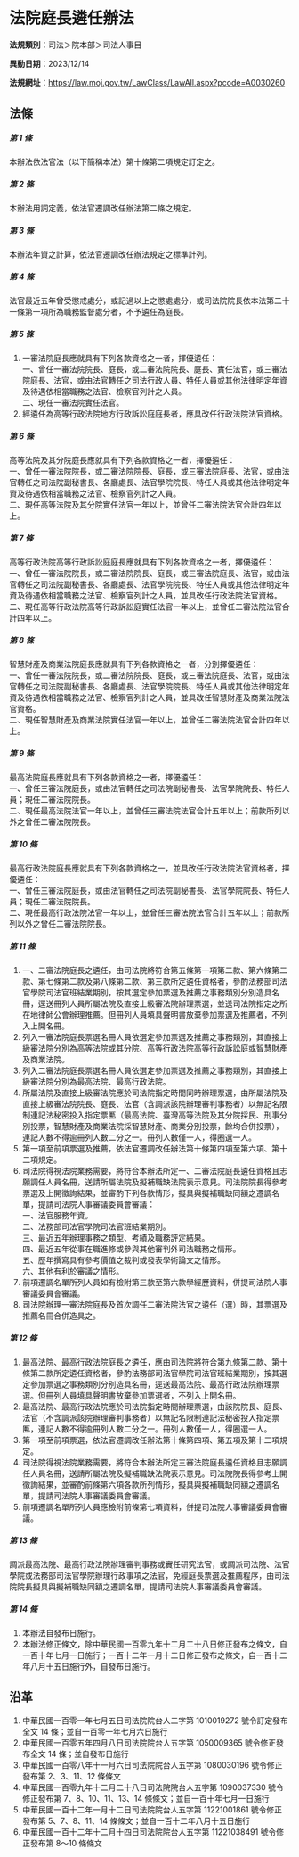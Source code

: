 # 法院庭長遴任辦法


**法規類別**：司法＞院本部＞司法人事目

**異動日期**：2023/12/14  

**法規網址**：https://law.moj.gov.tw/LawClass/LawAll.aspx?pcode=A0030260



## 法條
##### 第 1 條
本辦法依法官法（以下簡稱本法）第十條第二項規定訂定之。

##### 第 2 條
本辦法用詞定義，依法官遷調改任辦法第二條之規定。

##### 第 3 條
本辦法年資之計算，依法官遷調改任辦法規定之標準計列。

##### 第 4 條
法官最近五年曾受懲戒處分，或記過以上之懲處處分，或司法院院長依本法第二十一條第一項所為職務監督處分者，不予遴任為庭長。

##### 第 5 條
1. 一審法院庭長應就具有下列各款資格之一者，擇優遴任：  
一、曾任一審法院院長、庭長，或二審法院院長、庭長、實任法官，或三審法院庭長、法官，或由法官轉任之司法行政人員、特任人員或其他法律明定年資及待遇依相當職務之法官、檢察官列計之人員。  
二、現任一審法院實任法官。
1. 經遴任為高等行政法院地方行政訴訟庭庭長者，應具改任行政法院法官資格。

##### 第 6 條
高等法院及其分院庭長應就具有下列各款資格之一者，擇優遴任：  
一、曾任一審法院院長，或二審法院院長、庭長，或三審法院庭長、法官，或由法官轉任之司法院副秘書長、各廳處長、法官學院院長、特任人員或其他法律明定年資及待遇依相當職務之法官、檢察官列計之人員。  
二、現任高等法院及其分院實任法官一年以上，並曾任二審法院法官合計四年以上。

##### 第 7 條
高等行政法院高等行政訴訟庭庭長應就具有下列各款資格之一者，擇優遴任：  
一、曾任一審法院院長，或二審法院院長、庭長，或三審法院庭長、法官，或由法官轉任之司法院副秘書長、各廳處長、法官學院院長、特任人員或其他法律明定年資及待遇依相當職務之法官、檢察官列計之人員，並具改任行政法院法官資格。  
二、現任高等行政法院高等行政訴訟庭實任法官一年以上，並曾任二審法院法官合計四年以上。

##### 第 8 條
智慧財產及商業法院庭長應就具有下列各款資格之一者，分別擇優遴任：  
一、曾任一審法院院長，或二審法院院長、庭長，或三審法院庭長、法官，或由法官轉任之司法院副秘書長、各廳處長、法官學院院長、特任人員或其他法律明定年資及待遇依相當職務之法官、檢察官列計之人員，並具改任智慧財產及商業法院法官資格。  
二、現任智慧財產及商業法院實任法官一年以上，並曾任二審法院法官合計四年以上。

##### 第 9 條
最高法院庭長應就具有下列各款資格之一者，擇優遴任：  
一、曾任三審法院庭長，或由法官轉任之司法院副秘書長、法官學院院長、特任人員；現任二審法院院長。  
二、現任最高法院法官一年以上，並曾任三審法院法官合計五年以上；前款所列以外之曾任二審法院院長。

##### 第 10 條
最高行政法院庭長應就具有下列各款資格之一，並具改任行政法院法官資格者，擇優遴任：  
一、曾任三審法院庭長，或由法官轉任之司法院副秘書長、法官學院院長、特任人員；現任二審法院院長。  
二、現任最高行政法院法官一年以上，並曾任三審法院法官合計五年以上；前款所列以外之曾任二審法院院長。

##### 第 11 條
1. 一、二審法院庭長之遴任，由司法院將符合第五條第一項第二款、第六條第二款、第七條第二款及第八條第二款、第三款所定遴任資格者，參酌法務部司法官學院司法官班結業期別，按其選定參加票選及推薦之事務類別分別造具名冊，逕送冊列人員所屬法院及直接上級審法院辦理票選，並送司法院指定之所在地律師公會辦理推薦。但冊列人員填具聲明書放棄參加票選及推薦者，不列入上開名冊。
1. 列入一審法院庭長票選名冊人員依選定參加票選及推薦之事務類別，其直接上級審法院分別為高等法院或其分院、高等行政法院高等行政訴訟庭或智慧財產及商業法院。
1. 列入二審法院庭長票選名冊人員依選定參加票選及推薦之事務類別，其直接上級審法院分別為最高法院、最高行政法院。
1. 所屬法院及直接上級審法院應於司法院指定時間同時辦理票選，由所屬法院及直接上級審法院院長、庭長、法官（含調派該院辦理審判事務者）以無記名限制連記法秘密投入指定票匭（最高法院、臺灣高等法院及其分院採民、刑事分別投票，智慧財產及商業法院採智慧財產、商業分別投票，餘均合併投票），連記人數不得逾冊列人數二分之一。冊列人數僅一人，得圈選一人。
1. 第一項至前項票選及推薦，依法官遷調改任辦法第十條第四項至第六項、第十二項規定。
1. 司法院得視法院業務需要，將符合本辦法所定一、二審法院庭長遴任資格且志願調任人員名冊，送請所屬法院及擬補職缺法院表示意見。司法院院長得參考票選及上開徵詢結果，並審酌下列各款情形，擬具與擬補職缺同額之遷調名單，提請司法院人事審議委員會審議：  
一、法官服務年資。  
二、法務部司法官學院司法官班結業期別。  
三、最近五年辦理事務之類型、考績及職務評定結果。  
四、最近五年從事在職進修或參與其他審判外司法職務之情形。  
五、歷年撰寫具有參考價值之裁判或發表學術論文之情形。  
六、其他有利於審議之情形。
1. 前項遷調名單所列人員如有檢附第三款至第六款學經歷資料，併提司法院人事審議委員會審議。
1. 司法院辦理一審法院庭長及首次調任二審法院法官之遴任（選）時，其票選及推薦名冊合併造具之。

##### 第 12 條
1. 最高法院、最高行政法院庭長之遴任，應由司法院將符合第九條第二款、第十條第二款所定遴任資格者，參酌法務部司法官學院司法官班結業期別，按其選定參加票選之事務類別分別造具名冊，逕送最高法院、最高行政法院辦理票選。但冊列人員填具聲明書放棄參加票選者，不列入上開名冊。
1. 最高法院、最高行政法院應於司法院指定時間辦理票選，由該院院長、庭長、法官（不含調派該院辦理審判事務者）以無記名限制連記法秘密投入指定票匭，連記人數不得逾冊列人數二分之一。冊列人數僅一人，得圈選一人。
1. 第一項至前項票選，依法官遷調改任辦法第十條第四項、第五項及第十二項規定。
1. 司法院得視法院業務需要，將符合本辦法所定三審法院庭長遴任資格且志願調任人員名冊，送請所屬法院及擬補職缺法院表示意見。司法院院長得參考上開徵詢結果，並審酌前條第六項各款所列情形，擬具與擬補職缺同額之遷調名單，提請司法院人事審議委員會審議。
1. 前項遷調名單所列人員應檢附前條第七項資料，併提司法院人事審議委員會審議。

##### 第 13 條
調派最高法院、最高行政法院辦理審判事務或實任研究法官，或調派司法院、法官學院或法務部司法官學院辦理行政事項之法官，免經庭長票選及推薦程序，由司法院院長擬具與擬補職缺同額之遷調名單，提請司法院人事審議委員會審議。

##### 第 14 條
1. 本辦法自發布日施行。
1. 本辦法修正條文，除中華民國一百零九年十二月二十八日修正發布之條文，自一百十年七月一日施行；一百十二年一月十二日修正發布之條文，自一百十二年八月十五日施行外，自發布日施行。

## 沿革
1. 中華民國一百零一年七月五日司法院院台人二字第 1010019272 號令訂定發布全文 14 條；並自一百零一年七月六日施行
1. 中華民國一百零五年四月八日司法院院台人五字第 1050009365 號令修正發布全文 14 條；並自發布日施行
1. 中華民國一百零八年十一月六日司法院院台人五字第 1080030196 號令修正發布第 2、3、11、12 條條文
1. 中華民國一百零九年十二月二十八日司法院院台人五字第 1090037330 號令修正發布第 7、8、10、11、13、14 條條文；並自一百十年七月一日施行
1. 中華民國一百十二年一月十二日司法院院台人五字第 11221001861  號令修正發布第 5、7、8、11、14  條條文；並自一百十二年八月十五日施行
1. 中華民國一百十二年十二月十四日司法院院台人五字第 11221038491  號令修正發布第 8～10  條條文
